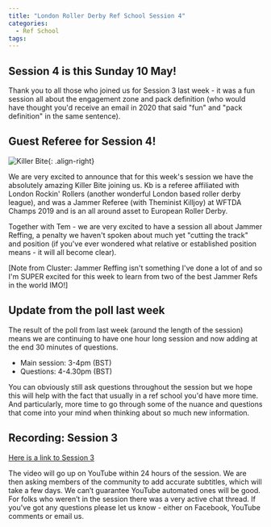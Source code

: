 ```yaml
---
title: "London Roller Derby Ref School Session 4"
categories:
  - Ref School
tags:
---
```

## Session 4 is this Sunday 10 May!
Thank you to all those who joined us for Session 3 last week - it was a fun session all about the engagement zone and pack definition (who would have thought you'd receive an email in 2020 that said "fun" and "pack definition" in the same sentence).

## Guest Referee for Session 4!
![Killer Bite](https://res.cloudinary.com/elliot-forty-two/image/upload/f_auto,q_auto,c_scale,w_300/v1589233364/killer-bite_dxqfvg.jpg){: .align-right}

We are very excited to announce that for this week's session we have the absolutely amazing Killer Bite joining us. Kb  is a referee affiliated with London Rockin' Rollers (another wonderful London based roller derby league), and  was a Jammer Referee (with Theminist Killjoy) at WFTDA Champs 2019 and is an all around asset to European Roller Derby.

Together with Tem - we are very excited to have a session all about Jammer Reffing, a penalty we haven't spoken about much yet "cutting the track" and position (if you've ever wondered what relative or established position means - it will all become clear).

[Note from Cluster:  Jammer Reffing isn't something I've done a lot of and so I'm SUPER excited for this week to learn from two of the best Jammer Refs in the world IMO!]

## Update from the poll last week

The result of the poll from last week (around the length of  the session) means we are continuing to have one hour long session and now adding at the end 30 minutes of questions.

- Main session: 3-4pm (BST)
- Questions: 4-4.30pm (BST)

You can obviously still ask questions throughout the session but we hope this will help with the fact that usually in a ref school you'd have more time. And particularly, more time to go through some of the nuance and questions that come into your mind when thinking about so much new information.

## Recording: Session 3

[Here is a link to Session 3](/referee-school/session-3-where-is-it-happening)

The video will go up on YouTube within 24 hours of the session. We are then asking members of the community to add accurate subtitles, which will take a few days. We can’t guarantee YouTube automated ones will be good. For folks who weren’t in the session there was a very active chat thread. If you've got any questions please let us know - either on Facebook, YouTube comments or email us.
